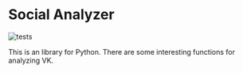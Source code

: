 # Social Analyzer
![tests](https://github.com/FEgor04/Social-Analyzer/workflows/tests/badge.svg)

This is an library for Python. There are some interesting functions for analyzing VK.